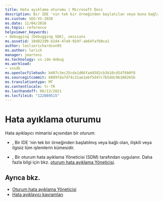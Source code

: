 ```yaml
---
title: Hata ayıklama oturumu | Microsoft Docs
description: Bir IDE 'nin tek bir örneğinden başlatılan veya buna bağlanmış olan tüm süreçler olan bir hata ayıklama oturumu hakkında bilgi edinin.
ms.custom: SEO-VS-2020
ms.date: 11/04/2016
ms.topic: reference
helpviewer_keywords:
- debugging [Debugging SDK], sessions
ms.assetid: 18d82199-b2d4-47a9-924f-ab64faf60ca1
author: leslierichardson95
ms.author: lerich
manager: jmartens
ms.technology: vs-ide-debug
ms.workload:
- vssdk
ms.openlocfilehash: b407c3ec25cda1d66fa44582cb3b10cd5476b0f8
ms.sourcegitcommit: 68897da7d74c31ae1ebf5d47c7b5ddc9b108265b
ms.translationtype: MT
ms.contentlocale: tr-TR
ms.lasthandoff: 08/13/2021
ms.locfileid: "122089515"
---
```

# <a name="debug-session"></a>Hata ayıklama oturumu
Hata ayıklayıcı mimarisi açısından bir *oturum*:

- , Bir IDE 'nin tek bir örneğinden başlatılmış veya bağlı olan, ilişkili veya ilgisiz tüm işlemlerin kümesidir.

- , Bir oturum hata ayıklama Yöneticisi (SDM) tarafından uygulanır. Daha fazla bilgi için bkz. [oturum hata ayıklama Yöneticisi](../../extensibility/debugger/session-debug-manager.md).

## <a name="see-also"></a>Ayrıca bkz.
- [Oturum hata ayıklama Yöneticisi](../../extensibility/debugger/session-debug-manager.md)
- [Hata ayıklayıcı kavramları](../../extensibility/debugger/debugger-concepts.md)
